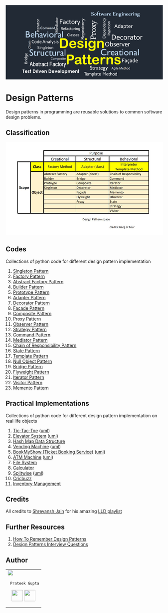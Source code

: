 <img src='https://github.com/prateekguptaiiitk/Design-Patterns/blob/main/cover.png' />

# Design Patterns

Design patterns in programming are reusable solutions to common software design problems. 

## Classification

<img src="https://github.com/prateekguptaiiitk/Design-Patterns/blob/main/classification.jpg" >

## Codes 
Collections of python code for different design pattern implementation


1. [Singleton Pattern](https://github.com/prateekguptaiiitk/Design-Patterns/blob/main/singletonpattern/singletonpattern.js)
2. [Factory Pattern](https://github.com/prateekguptaiiitk/Design-Patterns/blob/main/factorypattern/factorypattern.js)
3. [Abstract Factory Pattern](https://github.com/prateekguptaiiitk/Design-Patterns/blob/main/abstractfactorypattern/abstractfactorypattern.js)
4. [Builder Pattern](https://github.com/prateekguptaiiitk/Design-Patterns/blob/main/builderpattern/builderpattern.js)
5. [Prototype Pattern](https://github.com/prateekguptaiiitk/Design-Patterns/blob/main/prototypepattern/prototypepattern.js)
6. [Adapter Pattern](https://github.com/prateekguptaiiitk/Design-Patterns/blob/main/adapterpattern/adapterpattern.js)
7. [Decorator Pattern](https://github.com/prateekguptaiiitk/Design-Patterns/blob/main/decoratorpattern/decoratorpattern.js)
8. [Facade Pattern](https://github.com/prateekguptaiiitk/Design-Patterns/blob/main/facadepattern/facadepattern.js)
9. [Composite Pattern](https://github.com/prateekguptaiiitk/Design-Patterns/blob/main/compositepattern/filesystem.js)
10. [Proxy Pattern](https://github.com/prateekguptaiiitk/Design-Patterns/blob/main/proxypattern/proxypattern.js)
11. [Observer Pattern](https://github.com/prateekguptaiiitk/Design-Patterns/blob/main/observerpatter/observerpatter.js)
12. [Strategy Pattern](https://github.com/prateekguptaiiitk/Design-Patterns/blob/main/strategypattern/strategypattern.js)
13. [Command Pattern](https://github.com/prateekguptaiiitk/Design-Patterns/blob/main/commandpattern/commandpattern.js)
14. [Mediator Pattern](https://github.com/prateekguptaiiitk/Design-Patterns/blob/main/mediatorpattern/mediatorpattern.js)
15. [Chain of Responsibility Pattern](https://github.com/prateekguptaiiitk/Design-Patterns/blob/main/chainofresponsibilitypattern/chainofresponsibilitypattern.js)
16. [State Pattern](https://github.com/prateekguptaiiitk/Design-Patterns/blob/main/statepattern/vendingmachine.js)
17. [Template Pattern](https://github.com/prateekguptaiiitk/Design-Patterns/blob/main/templatepattern/templatepattern.js)
18. [Null Object Pattern](https://github.com/prateekguptaiiitk/Design-Patterns/blob/main/nullobjectpattern.py)
19. [Bridge Pattern](https://github.com/prateekguptaiiitk/Design-Patterns/blob/main/bridgepattern/bridgepattern.js)
20. [Flyweight Pattern](https://github.com/prateekguptaiiitk/Design-Patterns/blob/main/flyweightpattern/flyweightpattern.js)
21. [Iterator Pattern](https://github.com/prateekguptaiiitk/Design-Patterns/blob/main/iteratorpattern/iteratorpattern.js)
22. [Visitor Pattern](https://github.com/prateekguptaiiitk/Design-Patterns/blob/main/visitorpattern/visitorpattern.js)
23. [Memento Pattern](https://github.com/prateekguptaiiitk/Design-Patterns/blob/main/mementopattern/mementopattern.js)

## Practical Implementations

Collections of python code for different design pattern implementation on real life objects

1. [Tic-Tac-Toe](https://github.com/prateekguptaiiitk/Design-Patterns/blob/main/tictactoe.py) ([uml](https://github.com/prateekguptaiiitk/Design-Patterns/blob/main/tictactoe_uml.jpg))
2. [Elevator System](https://github.com/prateekguptaiiitk/Design-Patterns/blob/main/elevatorsystem.py) ([uml](https://github.com/prateekguptaiiitk/Design-Patterns/blob/main/elevatorsystem_uml.jpg))
3. [Hash Map Data Structure](https://github.com/prateekguptaiiitk/Design-Patterns/blob/main/myhashmap.py)
4. [Vending Machine](https://github.com/prateekguptaiiitk/Design-Patterns/blob/main/statepattern/vendingmachine.js) ([uml](https://github.com/prateekguptaiiitk/Design-Patterns/blob/main/statepattern/vendingmachine_uml.jpg))
5. [BookMyShow (Ticket Booking Service)](https://github.com/prateekguptaiiitk/Design-Patterns/blob/main/bookmyshow.py) ([uml](https://github.com/prateekguptaiiitk/Design-Patterns/blob/main/bookmyshow_uml.jpg))
6. [ATM Machine](https://github.com/prateekguptaiiitk/Design-Patterns/blob/main/atm.py) ([uml](https://github.com/prateekguptaiiitk/Design-Patterns/blob/main/atm_uml.jpg))
7. [File System](https://github.com/prateekguptaiiitk/Design-Patterns/blob/main/compositepattern/filesystem.js)
8. [Calculator](https://github.com/prateekguptaiiitk/Design-Patterns/blob/main/calculator.py)
9. [Splitwise](https://github.com/prateekguptaiiitk/Design-Patterns/blob/main/splitwise.py) ([uml](https://github.com/prateekguptaiiitk/Design-Patterns/blob/main/splitwise_uml.jpg))
10. [Cricbuzz](https://github.com/prateekguptaiiitk/Design-Patterns/blob/main/cricbuzz.py)
11. [Inventory Management](https://github.com/prateekguptaiiitk/Design-Patterns/blob/main/inventorymanagement.py)

## Credits

All credits to [Shreyansh Jain](https://www.linkedin.com/in/jainshrayansh/) for his amazing [LLD playlist](https://youtube.com/playlist?list=PL6W8uoQQ2c61X_9e6Net0WdYZidm7zooW&si=BJJuN_lne7dJCz3e)

## Further Resources

1. [How To Remember Design Patterns](https://hackernoon.com/how-to-remember-design-patterns-ap1z35sl)
2. [Design Patterns Interview Questions](https://www.interviewbit.com/design-patterns-interview-questions/)

## Author

<table>
<tr>
<td>
     <img src="https://avatars2.githubusercontent.com/u/29523950?s=400&u=878e242ca2c624eb45a62bf62ae580a370b7a0ae&v=4" width="180"/>
     
     Prateek Gupta
     
<p align="center">
<a href = "https://github.com/prateekguptaiiitk"><img src = "http://www.iconninja.com/files/241/825/211/round-collaboration-social-github-code-circle-network-icon.svg" width="36" height = "36"/></a>
<!-- <a href = "https://twitter.com/prateekwrites"><img src = "https://github.com/prateekguptaiiitk/Design-Patterns/blob/main/twitter%20svg%20icon.svg" width="36" height="36"/></a> -->
<a href = "https://www.linkedin.com/in/prateekjpg/"><img src = "http://www.iconninja.com/files/863/607/751/network-linkedin-social-connection-circular-circle-media-icon.svg" width="36" height="36"/></a>
</p>
</td>
</tr> 
  </table>
